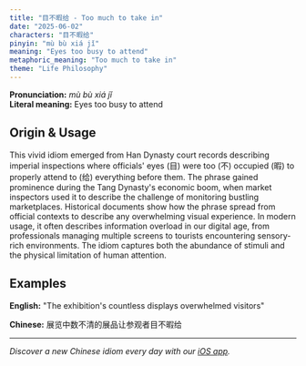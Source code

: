```yaml
---
title: "目不暇给 - Too much to take in"
date: "2025-06-02"
characters: "目不暇给"
pinyin: "mù bù xiá jǐ"
meaning: "Eyes too busy to attend"
metaphoric_meaning: "Too much to take in"
theme: "Life Philosophy"
---
```


**Pronunciation:** *mù bù xiá jǐ*  
**Literal meaning:** Eyes too busy to attend

## Origin & Usage

This vivid idiom emerged from Han Dynasty court records describing imperial inspections where officials' eyes (目) were too (不) occupied (暇) to properly attend to (给) everything before them. The phrase gained prominence during the Tang Dynasty's economic boom, when market inspectors used it to describe the challenge of monitoring bustling marketplaces. Historical documents show how the phrase spread from official contexts to describe any overwhelming visual experience. In modern usage, it often describes information overload in our digital age, from professionals managing multiple screens to tourists encountering sensory-rich environments. The idiom captures both the abundance of stimuli and the physical limitation of human attention.

## Examples

**English:** "The exhibition's countless displays overwhelmed visitors"

**Chinese:** 展览中数不清的展品让参观者目不暇给

---

*Discover a new Chinese idiom every day with our [iOS app](https://apps.apple.com/us/app/daily-chinese-idioms/id6670238264).*
